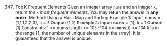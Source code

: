 347. Top K Frequent Elements
Given an integer array `nums` and an integer `k`, return _the_ `k` _most frequent elements_. You may return the answer in **any order**.
Method: Using a Hash Map and Sorting
Example 1:
    Input: nums = [1,1,1,2,2,3], k = 2
    Output: [1,2]
Example 2:
    Input: nums = [1], k = 1
    Output: [1]
Constraints:
1 <= nums.length <= 105
-104 <= nums[i] <= 104
k is in the range [1, the number of unique elements in the array].
It is guaranteed that the answer is unique.